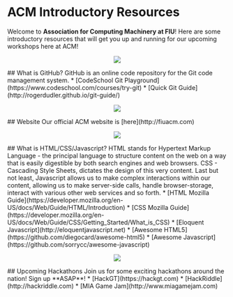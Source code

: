 # ACM Introductory Resources
Welcome to **Association for Computing Machinery at FIU**! Here are some introductory resources that will get you up and running for our upcoming workshops here at ACM!

<p align="center">
  <img src="https://kanbanize.com/blog/wp-content/uploads/2014/11/GitHub.jpg" align="center">
</p>
## What is GitHub?
GitHub is an online code repository for the Git code management system.
* [CodeSchool Git Playground](https://www.codeschool.com/courses/try-git)
* [Quick Git Guide](http://rogerdudler.github.io/git-guide/)

<p align="center">
  <img src="http://munichacm.de/images/acm_logo.png" align="center">
</p>
## Website
Our official ACM website is [here](http://fiuacm.com)

<p align="center">
  <img src="http://www.iconinc.com.au/assets/images/technologies/html5css3js.png" align="center">
</p>
## What is HTML/CSS/Javascript?
HTML stands for Hypertext Markup Language - the principal language to structure content on the web on a way that is easily digestible by both search engines and web browsers. CSS - Cascading Style Sheets, dictates the design of this very content. Last but not least, Javascript allows us to make complex interactions within our content, allowing us to make server-side calls, handle browser-storage, interact with various other web services and so forth.
 * [HTML Mozilla Guide](https://developer.mozilla.org/en-US/docs/Web/Guide/HTML/Introduction)
 * [CSS Mozilla Guide](https://developer.mozilla.org/en-US/docs/Web/Guide/CSS/Getting_Started/What_is_CSS)
 * [Eloquent Javascript](http://eloquentjavascript.net)
 * [Awesome HTML5](https://github.com/diegocard/awesome-html5)
 * [Awesome Javascript](https://github.com/sorrycc/awesome-javascript)

<p align="center">
  <img src="https://mlh.io/assets/logos/mlh-facebook-d2885ec4ef984d5e0eb033ea2afb8bfb.jpg" align="center">
</p>
## Upcoming Hackathons
Join us for some exciting hackathons around the nation! Sign up **ASAP**!
* [HackGT](https://hackgt.com)
* [HackRiddle](http://hackriddle.com)
* [MIA Game Jam](http://www.miagamejam.com)
